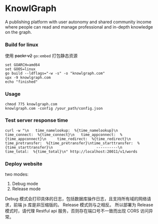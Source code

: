 # KnowlGraph

A publishing platform with user autonomy and shared community income where people can read and manage professional and in-depth knowledge on the graph.

### Build for linux

使用 ~~packr v2~~ `go:embed` 打包静态资源

```
set GOARCH=amd64
set GOOS=linux
go build --ldflags="-w -s" -o "knowlgraph.com"
upx -9 knowlgraph.com
echo "finished"
```

### Usage

```
chmod 775 knowlgraph.com
knowlgraph.com -config /your_path/config.json
```

### Test server response time

```shell
curl -w "\n   time_namelookup:  %{time_namelookup}\n      time_connect:  %{time_connect}\n   time_appconnect:  %{time_appconnect}\n     time_redirect:  %{time_redirect}\n  time_pretransfer:  %{time_pretransfer}\ntime_starttransfer:  %{time_starttransfer}\n                    ----------\n         time_total:  %{time_total}\n" http://localhost:20011/v1/words
```

### Deploy website

two modes:

1. Debug mode
2. Release mode

Debug 模式会打印具体的日志，包括数据库操作日志，且支持所有域的网络请求，前端 js 库是非压缩版的。
Release 模式则与之相反。
所以部署为 Release 模式时，请代理 Restful api 服务，否则存在端口号不一致而出现 CORS 访问异常。

